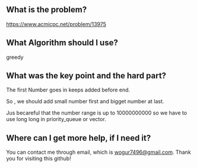 ## What is the problem?

<https://www.acmicpc.net/problem/13975>

## What Algorithm should I use?

greedy

## What was the key point and the hard part?

The first Number goes in keeps added before end.

So , we should add small number first and bigget number at last.

Jus becareful that the number range is up to 10000000000 so we have to use long long in priority_queue or vector.

## Where can I get more help, if I need it?

You can contact me through email, which is wogur7496@gmail.com.
Thank you for visiting this github!

